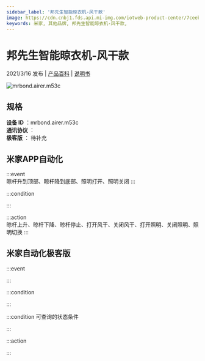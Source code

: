 ```yaml
---
sidebar_label: '邦先生智能晾衣机-风干款'
image: https://cdn.cnbj1.fds.api.mi-img.com/iotweb-product-center/7ceeb12192af022be43507531bed8272_M53产品图.png?GalaxyAccessKeyId=AKVGLQWBOVIRQ3XLEW&Expires=9223372036854775807&Signature=qz+I/YShVSuGeYUaz7c4x0c5kig=
keywords: 米家, 其他品牌, 邦先生智能晾衣机-风干款, 
---
```

# 邦先生智能晾衣机-风干款

2021/3/16 发布 | [产品百科](https://home.mi.com/webapp/content/baike/product/index.html?model=mrbond.airer.m53c/) | [说明书](https://home.mi.com/views/introduction.html?model=mrbond.airer.m53c&region=cn)

![mrbond.airer.m53c](https://cdn.cnbj1.fds.api.mi-img.com/iotweb-product-center/7ceeb12192af022be43507531bed8272_M53产品图.png?GalaxyAccessKeyId=AKVGLQWBOVIRQ3XLEW&Expires=9223372036854775807&Signature=qz+I/YShVSuGeYUaz7c4x0c5kig=)

## 规格  
> 
**设备 ID** ：mrbond.airer.m53c  
**通讯协议** ：  
**极客版**  ： 待补充 


## 米家APP自动化  

:::event  
晾杆升到顶部、晾杆降到底部、照明打开、照明关闭
:::

:::condition  

:::

:::action   
晾杆上升、晾杆下降、晾杆停止、打开风干、关闭风干、打开照明、关闭照明、照明切换
:::

## 米家自动化极客版  

:::event  

:::

:::condition  

:::

:::condition 可查询的状态条件  

:::

:::action  

:::

        
